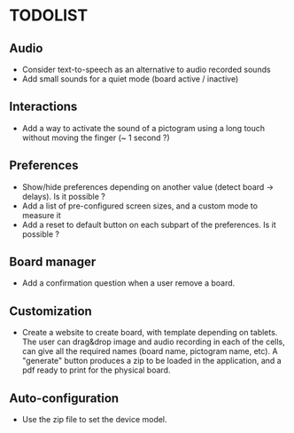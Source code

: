 # TODOLIST

## Audio

* Consider text-to-speech as an alternative to audio recorded sounds
* Add small sounds for a quiet mode (board active / inactive)


## Interactions

* Add a way to activate the sound of a pictogram using a long touch without moving the finger (~ 1 second ?)

## Preferences

* Show/hide preferences depending on another value (detect board -> delays). Is it possible ?
* Add a list of pre-configured screen sizes, and a custom mode to measure it
* Add a reset to default button on each subpart of the preferences. Is it possible ?

## Board manager

* Add a confirmation question when a user remove a board.

## Customization

* Create a website to create board, with template depending on tablets. The user can drag&drop image and audio recording in each of the cells, can give all the required names (board name, pictogram name, etc). A "generate" button produces a zip to be loaded in the application, and a pdf ready to print for the physical board.

## Auto-configuration

* Use the zip file to set the device model.


